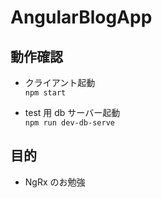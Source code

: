 # AngularBlogApp

## 動作確認

- クライアント起動  
  `npm start`

- test 用 db サーバー起動  
  `npm run dev-db-serve`

## 目的

- NgRx のお勉強
